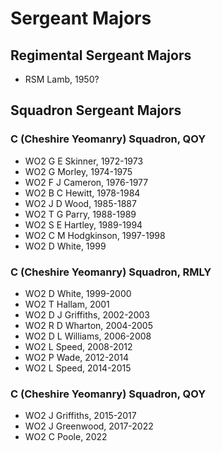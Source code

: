 # Sergeant Majors

## Regimental Sergeant Majors

* RSM Lamb, 1950?

## Squadron Sergeant Majors

### C (Cheshire Yeomanry) Squadron, QOY

* WO2 G E Skinner, 1972-1973
* WO2 G Morley, 1974-1975
* WO2 F J Cameron, 1976-1977
* WO2 B C Hewitt, 1978-1984
* WO2 J D Wood, 1985-1887
* WO2 T G Parry, 1988-1989
* WO2 S E Hartley, 1989-1994
* WO2 C M Hodgkinson, 1997-1998
* WO2 D White, 1999

### C (Cheshire Yeomanry) Squadron, RMLY

* WO2 D White, 1999-2000
* WO2 T Hallam, 2001
* WO2 D J Griffiths, 2002-2003
* WO2 R D Wharton, 2004-2005
* WO2 D L Williams, 2006-2008
* WO2 L Speed, 2008-2012
* WO2 P Wade, 2012-2014
* WO2 L Speed, 2014-2015

### C (Cheshire Yeomanry) Squadron, QOY

* WO2 J Griffiths, 2015-2017
* WO2 J Greenwood, 2017-2022
* WO2 C Poole, 2022
